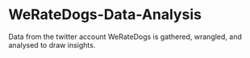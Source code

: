 # WeRateDogs-Data-Analysis
Data from the twitter account WeRateDogs is gathered, wrangled, and analysed to draw insights. 
